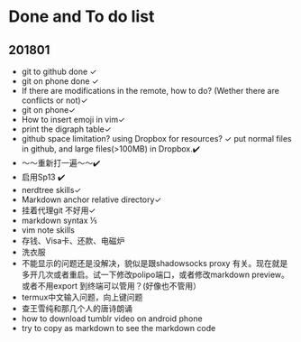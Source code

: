 # Done and To do list
## 201801
  * git to github done ✓
  * git on phone done ✓
  * If there are modifications in the remote, how to do? (Wether there are conflicts or not)✓
  * git on phone✓
  *  How to insert emoji in vim✓
  * print the digraph table✓
  * github space limitation? using Dropbox for resources? ✓
      put normal files in github, and large files(>100MB) in Dropbox.✔️
  * ～～重新打一遍～～✔️
  * 启用Sp13 ✔️
  * nerdtree skills✓
  * Markdown anchor relative directory✓
  * 挂着代理git 不好用✓
  * markdown syntax   ⅕
  * vim note skills 
  * 存钱、Visa卡、还款、电磁炉
  * 洗衣服
  * 不能显示的问题还是没解决，貌似是跟shadowsocks proxy 有关。现在就是多开几次或者重启。试一下修改polipo端口，或者修改markdown preview。或者不用export 到终端可以管用？(好像也不管用）
  * termux中文输入问题，向上键问题
  * 查王雪纯和那几个人的唐诗朗诵
  * how to download tumblr video on android phone
  * try to copy as markdown to see the markdown code

